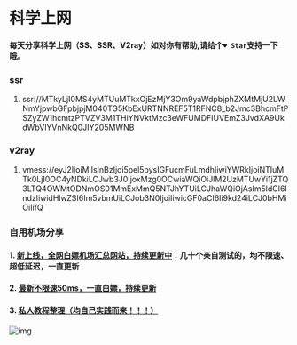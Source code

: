 # 科学上网

#### 每天分享科学上网（SS、SSR、V2ray）如对你有帮助,请给个`♥ Star`支持一下哦。

### ssr

1. ssr://MTkyLjI0MS4yMTUuMTkxOjEzMjY3Om9yaWdpbjphZXMtMjU2LWNmYjpwbGFpbjpjM040TG5KbExURTNNREF5T1RFNC8_b2Jmc3BhcmFtPSZyZW1hcmtzPTVZV3M1THlYNVktMzc3eWFUMDFIUVEmZ3JvdXA9UkdWbVlYVnNkQ0JIY205MWNB

### v2ray

1. vmess://eyJ2IjoiMiIsInBzIjoi5pel5pysIGFucmFuLmdhIiwiYWRkIjoiNTIuMTk0LjI0OC4yNDkiLCJwb3J0IjoxMzg0OCwiaWQiOiJlM2UzMTUwYi1jZTQ3LTQ4OWMtODNmOS01MmExMmQ5NTJhYTUiLCJhaWQiOjAsIm5ldCI6IndzIiwidHlwZSI6Im5vbmUiLCJob3N0IjoiIiwicGF0aCI6Ii9kd24iLCJ0bHMiOiIifQ

### 自用机场分享

#### 1. [新上线，全网白嫖机场汇总网站，持续更新中](https://shop.3kla.cn/?cid=5&tid=44 "新上线，全网白嫖机场汇总网站，持续更新中")：几十个亲自测试的，均不限速、超低延迟，一直更新

#### 2. [最新不限速50ms，一直白嫖，持续更新](https://shop.3kla.cn/?cid=5&tid=1 "50个左右不限速，一直白嫖，持续更新")

#### 3. [ 私人教程整理（均自己实践而来！！！）](http://www.anran.ga/ "私人教程整理")

![img](https://inews.gtimg.com/newsapp_bt/0/12726525045/641)